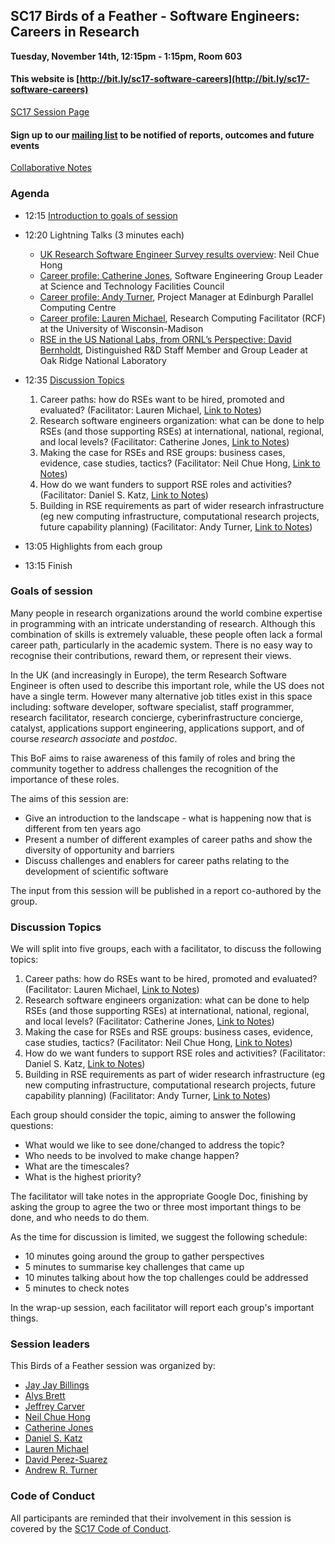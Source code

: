 ## SC17 Birds of a Feather - Software Engineers: Careers in Research

**Tuesday, November 14th, 12:15pm - 1:15pm, Room 603**

#### This website is [http://bit.ly/sc17-software-careers](http://bit.ly/sc17-software-careers)

[SC17 Session Page](https://sc17.supercomputing.org/presentation/?id=bof149&sess=sess354)

#### Sign up to our [mailing list](http://eepurl.com/c_iDqv) to be notified of reports, outcomes and future events

[Collaborative Notes](https://docs.google.com/document/d/1CaQU2ZXT2RntxChSiN_LQjTY7BMFR76q9K4ZNul4k6k/edit?usp=sharing)

### Agenda

  - 12:15	[Introduction to goals of session](#goals-of-session)

  - 12:20	Lightning Talks (3 minutes each)

    - [UK Research Software Engineer Survey results overview](uk-rse-survey.pdf): Neil Chue Hong
    - [Career profile: Catherine Jones](BoF-RSECareers-SC2017-CMJones.pdf), Software Engineering Group Leader at Science and Technology Facilities Council
    - [Career profile: Andy Turner](SC17_RSECareers_Lightning_AndyT.pdf), Project Manager at Edinburgh Parallel Computing Centre
    - [Career profile: Lauren Michael](RCF_ACIREF_CaRC_LMichael.pdf), Research Computing Facilitator (RCF) at the University of Wisconsin-Madison
    - [RSE in the US National Labs, from ORNL’s Perspective: David Bernholdt](ornl-bernholdt-v02.pdf), Distinguished R&D Staff Member and Group Leader at Oak Ridge National Laboratory

  - 12:35 [Discussion Topics](#discussion-topics)

    1. Career paths: how do RSEs want to be hired, promoted and evaluated? (Facilitator: Lauren Michael, [Link to Notes](https://docs.google.com/document/d/1fNDGH9IImC2guVanyfeJv3DwSWqvhWBW4hemqa2Z2wo/edit?usp=sharing))
    2. Research software engineers organization: what can be done to help RSEs (and those supporting RSEs) at international, national, regional, and local levels? (Facilitator: Catherine Jones, [Link to Notes](https://docs.google.com/document/d/1BpB1uj5B9AZvHnXXYPxaRPySvT_vayUW2zh1TA9yYSM/edit?usp=sharing))
    3. Making the case for RSEs and RSE groups: business cases, evidence, case studies, tactics? (Facilitator: Neil Chue Hong, [Link to Notes](https://docs.google.com/document/d/1PjTufArAiwnpsu7QPfMRCOwKbHvTiuJeQvuid5eiqKM/edit?usp=sharing))
    4. How do we want funders to support RSE roles and activities? (Facilitator: Daniel S. Katz, [Link to Notes](https://docs.google.com/document/d/1lcEevIE4VuTpzn4fztnvvkaI_TGAACHHGwE4B0MWiK4/edit?usp=sharing))
    5. Building in RSE requirements as part of wider research infrastructure (eg new computing infrastructure, computational research projects, future capability planning) (Facilitator: Andy Turner, [Link to Notes](https://docs.google.com/document/d/1znMRtRhregrms8gkomvzVtLy7ngJ30UFY91FvlR3Q4Y/edit?usp=sharing))

  - 13:05	Highlights from each group

  - 13:15	Finish

### Goals of session

Many people in research organizations around the world combine expertise in programming with an intricate understanding of research. Although this combination of skills is extremely valuable, these people often lack a formal career path, particularly in the academic system. There is no easy way to recognise their contributions, reward them, or represent their views.

In the UK (and increasingly in Europe), the term Research Software Engineer is often used to describe this important role, while the US does not have a single term. However many alternative job titles exist in this space including: software developer, software specialist, staff programmer, research facilitator, research concierge, cyberinfrastructure concierge, catalyst, applications support engineering, applications support, and of course *research associate* and *postdoc*.

This BoF aims to raise awareness of this family of roles and bring the community together to address challenges the recognition of the importance of these roles.

The aims of this session are:
  - Give an introduction to the landscape - what is happening now that is different from ten years ago
  - Present a number of different examples of career paths and show the diversity of opportunity and barriers
  - Discuss challenges and enablers for career paths relating to the development of scientific software

The input from this session will be published in a report co-authored by the group.

### Discussion Topics

We will split into five groups, each with a facilitator, to discuss the following topics:

  1. Career paths: how do RSEs want to be hired, promoted and evaluated? (Facilitator: Lauren Michael, [Link to Notes](https://docs.google.com/document/d/1fNDGH9IImC2guVanyfeJv3DwSWqvhWBW4hemqa2Z2wo/edit?usp=sharing))
  2. Research software engineers organization: what can be done to help RSEs (and those supporting RSEs) at international, national, regional, and local levels? (Facilitator: Catherine Jones, [Link to Notes](https://docs.google.com/document/d/1BpB1uj5B9AZvHnXXYPxaRPySvT_vayUW2zh1TA9yYSM/edit?usp=sharing))
  3. Making the case for RSEs and RSE groups: business cases, evidence, case studies, tactics? (Facilitator: Neil Chue Hong, [Link to Notes](https://docs.google.com/document/d/1PjTufArAiwnpsu7QPfMRCOwKbHvTiuJeQvuid5eiqKM/edit?usp=sharing))
  4. How do we want funders to support RSE roles and activities? (Facilitator: Daniel S. Katz, [Link to Notes](https://docs.google.com/document/d/1lcEevIE4VuTpzn4fztnvvkaI_TGAACHHGwE4B0MWiK4/edit?usp=sharing))
  5. Building in RSE requirements as part of wider research infrastructure (eg new computing infrastructure, computational research projects, future capability planning) (Facilitator: Andy Turner, [Link to Notes](https://docs.google.com/document/d/1znMRtRhregrms8gkomvzVtLy7ngJ30UFY91FvlR3Q4Y/edit?usp=sharing))
  
Each group should consider the topic, aiming to answer the following questions:
  - What would we like to see done/changed to address the topic?
  - Who needs to be involved to make change happen?
  - What are the timescales?
  - What is the highest priority?

The facilitator will take notes in the appropriate Google Doc, finishing by asking the group to agree the two or three most important things to be done, and who needs to do them.

As the time for discussion is limited, we suggest the following schedule:
  - 10 minutes going around the group to gather perspectives
  - 5 minutes to summarise key challenges that came up
  - 10 minutes talking about how the top challenges could be addressed
  - 5 minutes to check notes

In the wrap-up session, each facilitator will report each group's important things.

### Session leaders

This Birds of a Feather session was organized by:

  - [Jay Jay Billings](https://sc17.supercomputing.org/?post_type=page&p=5406&fn=jay_jay&ln=billings&uid=201763)
  - [Alys Brett](https://sc17.supercomputing.org/?post_type=page&p=5406&fn=alys&ln=brett&uid=546473)
  - [Jeffrey Carver](https://sc17.supercomputing.org/?post_type=page&p=5406&fn=jeffrey&ln=carver&uid=293453)
  - [Neil Chue Hong](https://sc17.supercomputing.org/?post_type=page&p=5406&fn=neil&ln=chue_hong&uid=761853)
  - [Catherine Jones](https://sc17.supercomputing.org/?post_type=page&p=5406&fn=catherine&ln=jones&uid=147473)
  - [Daniel S. Katz](https://sc17.supercomputing.org/?post_type=page&p=5406&fn=daniel&ln=katz&uid=061143)
  - [Lauren Michael](https://sc17.supercomputing.org/?post_type=page&p=5406&fn=lauren&ln=michael&uid=643463)
  - [David Perez-Suarez](https://sc17.supercomputing.org/?post_type=page&p=5406&fn=david&ln=perez-suarez&uid=247473)
  - [Andrew R. Turner](https://sc17.supercomputing.org/?post_type=page&p=5406&fn=andrew&ln=turner&uid=712473)
 
### Code of Conduct
 
All participants are reminded that their involvement in this session is covered by the [SC17 Code of Conduct](http://sc17.supercomputing.org/attendees/code-of-conduct/).
